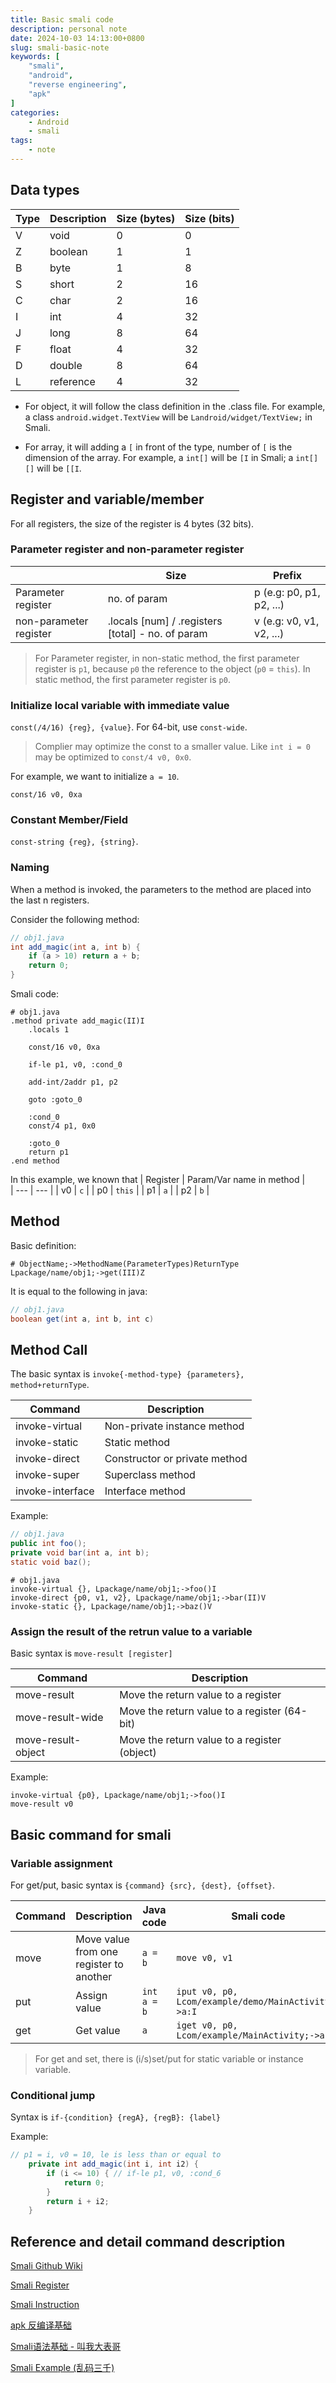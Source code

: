 ```yaml
---
title: Basic smali code
description: personal note
date: 2024-10-03 14:13:00+0800
slug: smali-basic-note
keywords: [
    "smali",
    "android",
    "reverse engineering",
    "apk"
]
categories:
    - Android
    - smali
tags:
    - note
---
```

## Data types

| Type | Description | Size (bytes) | Size (bits) |
| --- | --- | --- | --- |
| V | void | 0 | 0 |
| Z | boolean | 1 | 1 |
| B | byte | 1 | 8 |
| S | short | 2 | 16 |
| C | char | 2 | 16 |
| I | int | 4 | 32 |
| J | long | 8 | 64 |
| F | float | 4 | 32 |
| D | double | 8 | 64 |
| L | reference | 4 | 32 |

- For object, it will follow the class definition in the .class file. For example, a class `android.widget.TextView` will be `Landroid/widget/TextView;` in Smali.

- For array, it will adding a `[` in front of the type, number of `[` is the dimension of the array. For example, a `int[]` will be `[I` in Smali; a `int[][]` will be `[[I`.

## Register and variable/member

For all registers, the size of the register is 4 bytes (32 bits).

### Parameter register and non-parameter register

|  | Size | Prefix |
| --- | --- | --- |
| Parameter register | no. of param | p (e.g: p0, p1, p2, ...) |
| non-parameter register | .locals [num] / .registers [total] - no. of param | v (e.g: v0, v1, v2, ...) |

> For Parameter register, in non-static method, the first parameter register is `p1`, because `p0` the reference to the object (`p0` = `this`). In static method, the first parameter register is `p0`.

### Initialize local variable with immediate value

`const(/4/16) {reg}, {value}`. For 64-bit, use `const-wide`.

> Complier may optimize the const to a smaller value. Like `int i = 0` may be optimized to `const/4 v0, 0x0`.

For example, we want to initialize `a = 10`.

```smali
const/16 v0, 0xa
```

### Constant Member/Field

`const-string {reg}, {string}`.

### Naming

When a method is invoked, the parameters to the method are placed into the last n registers.

Consider the following method:

```java
// obj1.java
int add_magic(int a, int b) {
    if (a > 10) return a + b;
    return 0;
}
```

Smali code:

```smali
# obj1.java
.method private add_magic(II)I
    .locals 1

    const/16 v0, 0xa

    if-le p1, v0, :cond_0

    add-int/2addr p1, p2

    goto :goto_0

    :cond_0
    const/4 p1, 0x0

    :goto_0
    return p1
.end method
```

In this example, we known that
| Register | Param/Var name in method |  
| --- | --- |
| v0 | `c` |
| p0 | `this` |
| p1 | `a` |
| p2 | `b` |

## Method

Basic definition:

```smali
# ObjectName;->MethodName(ParameterTypes)ReturnType
Lpackage/name/obj1;->get(III)Z
```

It is equal to the following in java:

```java
// obj1.java
boolean get(int a, int b, int c)
```

## Method Call

The basic syntax is `invoke{-method-type} {parameters}, method+returnType`.

| Command | Description |
| --- | --- |
| invoke-virtual | Non-private instance method |
| invoke-static | Static method |
| invoke-direct | Constructor or private method |
| invoke-super | Superclass method |
| invoke-interface | Interface method |

Example:

```java
// obj1.java
public int foo();
private void bar(int a, int b);
static void baz();
```

```smali
# obj1.java
invoke-virtual {}, Lpackage/name/obj1;->foo()I
invoke-direct {p0, v1, v2}, Lpackage/name/obj1;->bar(II)V
invoke-static {}, Lpackage/name/obj1;->baz()V
```

### Assign the result of the retrun value to a variable

Basic syntax is `move-result [register]`

| Command | Description |
| --- | --- |
| move-result | Move the return value to a register |
| move-result-wide | Move the return value to a register (64-bit) |
| move-result-object | Move the return value to a register (object) |

Example:

```smali
invoke-virtual {p0}, Lpackage/name/obj1;->foo()I
move-result v0
```

## Basic command for smali

### Variable assignment

For get/put, basic syntax is `{command} {src}, {dest}, {offset}`.

| Command | Description | Java code | Smali code |
| --- | --- | --- | --- |
| move | Move value from one register to another | `a = b` | `move v0, v1` |
| put | Assign value | `int a = b` | `iput v0, p0, Lcom/example/demo/MainActivity;->a:I` |
| get | Get value | `a` | `iget v0, p0, Lcom/example/MainActivity;->a:I` |

> For get and set, there is (i/s)set/put for static variable or instance variable.

### Conditional jump

Syntax is `if-{condition} {regA}, {regB}: {label}`

Example:

```Java
// p1 = i, v0 = 10, le is less than or equal to
    private int add_magic(int i, int i2) {
        if (i <= 10) { // if-le p1, v0, :cond_6
            return 0;
        }
        return i + i2;
    }
```

## Reference and detail command description

[Smali Github Wiki](https://github.com/JesusFreke/smali/wiki)

[Smali Register](https://github.com/JesusFreke/smali/wiki/Register)

[Smali Instruction](https://source.android.com/docs/core/runtime/dalvik-bytecode#instructions)

[apk 反编译基础](https://github.com/JnuSimba/AndroidSecNotes/blob/master/Android%E9%80%86%E5%90%91%E5%9F%BA%E7%A1%80/apk%20%E5%8F%8D%E7%BC%96%E8%AF%91%E5%9F%BA%E7%A1%80.md)

[Smali语法基础 - 叫我大表哥](https://www.cnblogs.com/songzhixue/p/12027822.html)

[Smali Example (乱码三千)](https://code.newban.cn/169.html)
